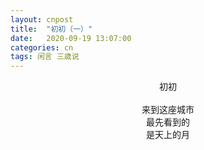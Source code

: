 ```yaml
---
layout: cnpost
title:  "初初（一）"
date:   2020-09-19 13:07:00
categories: cn
tags: 闲言 三歳说
---
```



<center>
初初<br>
<br>
来到这座城市<br>
最先看到的<br>
是天上的月
</center>